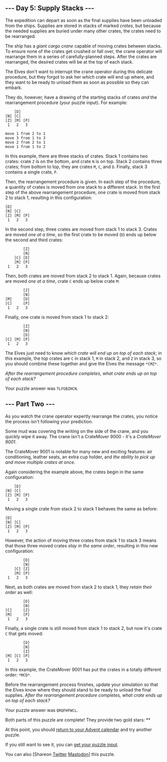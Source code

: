 \--- Day 5: Supply Stacks ---
----------

The expedition can depart as soon as the final supplies have been unloaded from the ships. Supplies are stored in stacks of marked *crates*, but because the needed supplies are buried under many other crates, the crates need to be rearranged.

The ship has a *giant cargo crane* capable of moving crates between stacks. To ensure none of the crates get crushed or fall over, the crane operator will rearrange them in a series of carefully-planned steps. After the crates are rearranged, the desired crates will be at the top of each stack.

The Elves don't want to interrupt the crane operator during this delicate procedure, but they forgot to ask her *which* crate will end up where, and they want to be ready to unload them as soon as possible so they can embark.

They do, however, have a drawing of the starting stacks of crates *and* the rearrangement procedure (your puzzle input). For example:

```
    [D]    
[N] [C]    
[Z] [M] [P]
 1   2   3

move 1 from 2 to 1
move 3 from 1 to 3
move 2 from 2 to 1
move 1 from 1 to 2

```

In this example, there are three stacks of crates. Stack 1 contains two crates: crate `Z` is on the bottom, and crate `N` is on top. Stack 2 contains three crates; from bottom to top, they are crates `M`, `C`, and `D`. Finally, stack 3 contains a single crate, `P`.

Then, the rearrangement procedure is given. In each step of the procedure, a quantity of crates is moved from one stack to a different stack. In the first step of the above rearrangement procedure, one crate is moved from stack 2 to stack 1, resulting in this configuration:

```
[D]        
[N] [C]    
[Z] [M] [P]
 1   2   3

```

In the second step, three crates are moved from stack 1 to stack 3. Crates are moved *one at a time*, so the first crate to be moved (`D`) ends up below the second and third crates:

```
        [Z]
        [N]
    [C] [D]
    [M] [P]
 1   2   3

```

Then, both crates are moved from stack 2 to stack 1. Again, because crates are moved *one at a time*, crate `C` ends up below crate `M`:

```
        [Z]
        [N]
[M]     [D]
[C]     [P]
 1   2   3

```

Finally, one crate is moved from stack 1 to stack 2:

```
        [Z]
        [N]
        [D]
[C] [M] [P]
 1   2   3

```

The Elves just need to know *which crate will end up on top of each stack*; in this example, the top crates are `C` in stack 1, `M` in stack 2, and `Z` in stack 3, so you should combine these together and give the Elves the message `*CMZ*`.

*After the rearrangement procedure completes, what crate ends up on top of each stack?*

Your puzzle answer was `TLFGBZHCN`.

\--- Part Two ---
----------

As you watch the crane operator expertly rearrange the crates, you notice the process isn't following your prediction.

Some mud was covering the writing on the side of the crane, and you quickly wipe it away. The crane isn't a CrateMover 9000 - it's a *CrateMover 9001*.

The CrateMover 9001 is notable for many new and exciting features: air conditioning, leather seats, an extra cup holder, and *the ability to pick up and move multiple crates at once*.

Again considering the example above, the crates begin in the same configuration:

```
    [D]    
[N] [C]    
[Z] [M] [P]
 1   2   3

```

Moving a single crate from stack 2 to stack 1 behaves the same as before:

```
[D]        
[N] [C]    
[Z] [M] [P]
 1   2   3

```

However, the action of moving three crates from stack 1 to stack 3 means that those three moved crates *stay in the same order*, resulting in this new configuration:

```
        [D]
        [N]
    [C] [Z]
    [M] [P]
 1   2   3

```

Next, as both crates are moved from stack 2 to stack 1, they *retain their order* as well:

```
        [D]
        [N]
[C]     [Z]
[M]     [P]
 1   2   3

```

Finally, a single crate is still moved from stack 1 to stack 2, but now it's crate `C` that gets moved:

```
        [D]
        [N]
        [Z]
[M] [C] [P]
 1   2   3

```

In this example, the CrateMover 9001 has put the crates in a totally different order: `*MCD*`.

Before the rearrangement process finishes, update your simulation so that the Elves know where they should stand to be ready to unload the final supplies. *After the rearrangement procedure completes, what crate ends up on top of each stack?*

Your puzzle answer was `QRQFHFWCL`.

Both parts of this puzzle are complete! They provide two gold stars: \*\*

At this point, you should [return to your Advent calendar](/2022) and try another puzzle.

If you still want to see it, you can [get your puzzle input](5/input).

You can also [Shareon [Twitter](https://twitter.com/intent/tweet?text=I%27ve+completed+%22Supply+Stacks%22+%2D+Day+5+%2D+Advent+of+Code+2022&url=https%3A%2F%2Fadventofcode%2Ecom%2F2022%2Fday%2F5&related=ericwastl&hashtags=AdventOfCode) [Mastodon](javascript:void(0);)] this puzzle.